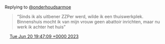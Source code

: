 Replying to [@onderhoudsarmoe](https://twitter.com/onderhoudsarmoe/status/1671165215868878849)

> “Sinds ik als uitbener ZZPer werd, wilde ik een thuiswerkplek\. Binnenshuis mocht ik van mijn vrouw geen abattoir inrichten, maar nu werk ik achter het huis”

<img src="../../media/tweet.ico" width="12" /> [Tue Jun 20 19:47:09 +0000 2023](https://twitter.com/DromerDenker/status/1671243309266751489)